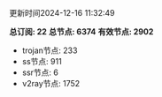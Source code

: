 更新时间2024-12-16 11:32:49

**总订阅: 22**
**总节点: 6374**
**有效节点: 2902**
- trojan节点: 233
- ss节点: 911
- ssr节点: 6
- v2ray节点: 1752
